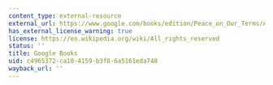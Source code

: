 ```yaml
---
content_type: external-resource
external_url: https://www.google.com/books/edition/Peace_on_Our_Terms/AlaXDwAAQBAJ?hl=en&gbpv=1
has_external_license_warning: true
license: https://en.wikipedia.org/wiki/All_rights_reserved
status: ''
title: Google Books
uid: c4965372-ca10-4159-b3f8-6a5161eda748
wayback_url: ''
---
```

